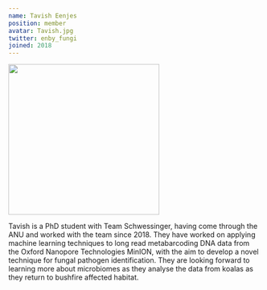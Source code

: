 ```yaml
---
name: Tavish Eenjes
position: member
avatar: Tavish.jpg
twitter: enby_fungi
joined: 2018
---
```


<img width="300" src="{{site.baseurl}}/images/people/{{page.avatar}}" data-action="zoom">


Tavish is a PhD student with Team Schwessinger, having come through the ANU and worked with the team since 2018. They have worked on applying machine learning techniques to long read metabarcoding DNA data from the Oxford Nanopore Technologies MinION, with the aim to develop a novel technique for fungal pathogen identification. They are looking forward to learning more about microbiomes as they analyse the data from koalas as they return to bushfire affected habitat. 
